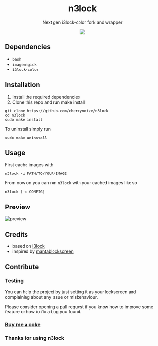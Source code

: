 <div align="center">
  <h1>n3lock</h1>
  <p>Next gen i3lock-color fork and wrapper</p>
  <img src="preview/preview.gif" />
</div>

## Dependencies

- `bash`
- `imagemagick`
- `i3lock-color`

## Installation

1. Install the required dependencies
2. Clone this repo and run make install

```
git clone https://github.com/cherrynoize/n3lock
cd n3lock
sudo make install
```

To uninstall simply run

```
sudo make uninstall
```

## Usage

First cache images with

```
n3lock -i PATH/TO/YOUR/IMAGE
```

From now on you can run `n3lock` with your cached images like so

```
n3lock [-c CONFIG]
```

## Preview

![preview](preview/screenshot.png)

## Credits

- based on [i3lock](https://github.com/i3/i3lock)
- inspired by [mantablockscreen](https://github.com/reorr/mantablockscreen)

## Contribute

### Testing

You can help the project by just setting it as your lockscreen and
complaining about any issue or misbehaviour.

Please consider opening a pull request if you know how to improve some feature or how to fix a bug you found.

### [Buy me a coke](https://cherrynoize.github.io/contribute)

### Thanks for using n3lock
